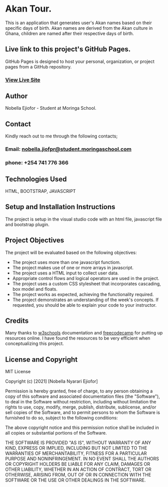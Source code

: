 # Akan Tour.
This is an application that generates user's Akan names based on their specific days of birth. Akan names are derived from the Akan culture in Ghana, children are named after their respective days of birth.

## Live link to this project's GitHub Pages.
GitHub Pages is designed to host your personal, organization, or project pages from a GitHub repository.
### [View Live Site](https://nobella-nyarari-ejiofor.github.io/ghanaculture/)


## Author
 Nobella Ejiofor - Student at Moringa School.

 ## Contact
 Kindly reach out to me through the following contacts;

 ### Email: nobella.jiofpr@student.moringaschool.com
 ### phone: +254 741 776 366

 ## Technologies Used
 HTML, BOOTSTRAP, JAVASCRIPT

 ## Setup and Installation Instructions
 The project is setup in the visual studio code with an html file, javascript file and bootstrap plugin.

 ## Project Objectives
 The project will be evaluated based on the following objectives:

* The project uses more than one javascript functiom.
* The project makes use of one or more arrays in javascript.
* The project uses a  HTML input to collect user data.
* Appropriate control flows and logical operators are used in the project.
* The project uses a custom CSS stylesheet that incorporates cascading, box model and floats.
* The project works as expected, achieving the functionality required.
* The project demonstrates an understanding of the week's concepts. If requested, you should be able  to explain your code to your instructor.

## Credits
 Many thanks to [w3schools](https://www.w3schools.com/) documentation and [freecodecamp](https://www.freecodecamp.org/) for putting up resources online. I have found the resources to be very efficient when conceptualizing this project.
 
## License and Copyright

MIT License

Copyright (c) [2021] [Nobella Nyarari Ejiofor]

Permission is hereby granted, free of charge, to any person obtaining a copy
of this software and associated documentation files (the "Software"), to deal
in the Software without restriction, including without limitation the rights
to use, copy, modify, merge, publish, distribute, sublicense, and/or sell
copies of the Software, and to permit persons to whom the Software is
furnished to do so, subject to the following conditions:

The above copyright notice and this permission notice shall be included in all
copies or substantial portions of the Software.

THE SOFTWARE IS PROVIDED "AS IS", WITHOUT WARRANTY OF ANY KIND, EXPRESS OR
IMPLIED, INCLUDING BUT NOT LIMITED TO THE WARRANTIES OF MERCHANTABILITY,
FITNESS FOR A PARTICULAR PURPOSE AND NONINFRINGEMENT. IN NO EVENT SHALL THE
AUTHORS OR COPYRIGHT HOLDERS BE LIABLE FOR ANY CLAIM, DAMAGES OR OTHER
LIABILITY, WHETHER IN AN ACTION OF CONTRACT, TORT OR OTHERWISE, ARISING FROM,
OUT OF OR IN CONNECTION WITH THE SOFTWARE OR THE USE OR OTHER DEALINGS IN THE
SOFTWARE.

